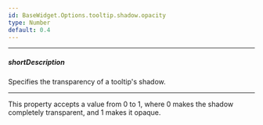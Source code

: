 ```yaml
---
id: BaseWidget.Options.tooltip.shadow.opacity
type: Number
default: 0.4
---
```

---
##### shortDescription
Specifies the transparency of a tooltip's shadow.

---
This property accepts a value from 0 to 1, where 0 makes the shadow completely transparent, and 1 makes it opaque.